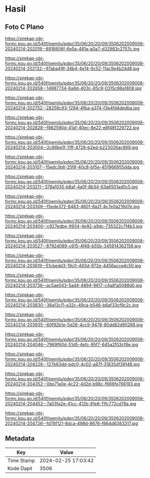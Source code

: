 # Hasil

## Foto C Plano

https://sirekap-obj-formc.kpu.go.id/540f/pemilu/pdpr/35/06/20/20/09/3506202009008-20240214-202019--8916606f-6e5a-481a-a0a7-d32983c2757c.jpg

https://sirekap-obj-formc.kpu.go.id/540f/pemilu/pdpr/35/06/20/20/09/3506202009008-20240214-202132--97aba49f-34b4-4e14-9c52-11ac9e4b24d8.jpg

https://sirekap-obj-formc.kpu.go.id/540f/pemilu/pdpr/35/06/20/20/09/3506202009008-20240214-202658--14987734-6a8d-403c-85c9-0315c98a1808.jpg

https://sirekap-obj-formc.kpu.go.id/540f/pemilu/pdpr/35/06/20/20/09/3506202009008-20240214-202752--28258c93-1294-4fba-a374-f3e4fd4dedba.jpg

https://sirekap-obj-formc.kpu.go.id/540f/pemilu/pdpr/35/06/20/20/09/3506202009008-20240214-202828--f882590d-41af-40ec-8e22-e8f48f229722.jpg

https://sirekap-obj-formc.kpu.go.id/540f/pemilu/pdpr/35/06/20/20/09/3506202009008-20240214-203004--2c86be1f-11ff-4728-b2ed-b223026ac869.jpg

https://sirekap-obj-formc.kpu.go.id/540f/pemilu/pdpr/35/06/20/20/09/3506202009008-20240214-203107--15edc3b6-25f8-40c8-bf5e-451966955dda.jpg

https://sirekap-obj-formc.kpu.go.id/540f/pemilu/pdpr/35/06/20/20/09/3506202009008-20240214-203211--378a1035-b8af-4a0f-8b34-63a6501ad0c5.jpg

https://sirekap-obj-formc.kpu.go.id/540f/pemilu/pdpr/35/06/20/20/09/3506202009008-20240214-203306--f5ede372-8483-4601-8a2f-4c7e0a219d7e.jpg

https://sirekap-obj-formc.kpu.go.id/540f/pemilu/pdpr/35/06/20/20/09/3506202009008-20240214-203400--c927edbe-9934-4e92-a9dc-735322c7f4b3.jpg

https://sirekap-obj-formc.kpu.go.id/540f/pemilu/pdpr/35/06/20/20/09/3506202009008-20240214-203527--8792d089-c615-4f49-b55b-345914362158.jpg

https://sirekap-obj-formc.kpu.go.id/540f/pemilu/pdpr/35/06/20/20/09/3506202009008-20240214-203619--51cbedd3-19c0-483d-972e-4456acce4c50.jpg

https://sirekap-obj-formc.kpu.go.id/540f/pemilu/pdpr/35/06/20/20/09/3506202009008-20240214-203736--ac5ae043-5ad4-4894-9617-c4a81a5088d0.jpg

https://sirekap-obj-formc.kpu.go.id/540f/pemilu/pdpr/35/06/20/20/09/3506202009008-20240214-203830--36a13c11-a32c-49ca-b546-b6af33cf9c2c.jpg

https://sirekap-obj-formc.kpu.go.id/540f/pemilu/pdpr/35/06/20/20/09/3506202009008-20240214-203935--60f92b1e-5d26-4cc9-9478-80dd82d90268.jpg

https://sirekap-obj-formc.kpu.go.id/540f/pemilu/pdpr/35/06/20/20/09/3506202009008-20240214-204046--7969f60d-51d5-4efc-95f7-645a2f03cf6e.jpg

https://sirekap-obj-formc.kpu.go.id/540f/pemilu/pdpr/35/06/20/20/09/3506202009008-20240214-204226--127b63dd-bdc0-4c02-a87f-31835df39148.jpg

https://sirekap-obj-formc.kpu.go.id/540f/pemilu/pdpr/35/06/20/20/09/3506202009008-20240214-204352--0be71a0e-4c22-4d2d-b98c-f666fe766193.jpg

https://sirekap-obj-formc.kpu.go.id/540f/pemilu/pdpr/35/06/20/20/09/3506202009008-20240214-204452--7a03fa2e-41cc-412b-91e6-11fc772cd76a.jpg

https://sirekap-obj-formc.kpu.go.id/540f/pemilu/pdpr/35/06/20/20/09/3506202009008-20240214-204726--fd78f121-8dca-498d-8676-f664d6383317.jpg


## Metadata

| Key        | Value               |
| ---------- | ------------------- |
| Time Stamp | 2024-02-25 17:03:42 |
| Kode Dapil | 3506                |



